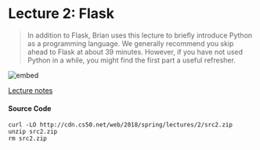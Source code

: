 # Lecture 2: Flask

> In addition to Flask, Brian uses this lecture to briefly introduce Python as a programming language. We generally recommend you skip ahead to Flask at about 39 minutes. However, if you have not used Python in a while, you might find the first part a useful refresher.

![embed](https://www.youtube.com/embed/j5wysXqaIV8)

[Lecture notes](https://cs50.harvard.edu/web/2018/notes/2/)

#### Source Code 

    curl -LO http://cdn.cs50.net/web/2018/spring/lectures/2/src2.zip
    unzip src2.zip
    rm src2.zip